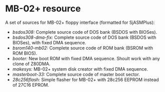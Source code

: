 # MB-02+ resource
A set of sources for MB-02+ floppy interface (formatted for SjASMPlus):

- _bsdos308:_ Complete source code of DOS bank (BSDOS with BIOSes).
- _bsdos308-dma-fix:_ Complete source code of DOS bank (BSDOS with BIOSes), with fixed DMA sequence.
- _bsrom140-mb02:_ Complete source code of ROM bank (BSROM with ROM BIOS).
- _booter:_  New boot ROM with fixed DMA sequence. Shoult work with any clone of Z80DMA.
- _makesys:_ MB-02+ system disk creator with fixed DMA sequence.
- _masterboot-33:_ Complete source code of master boot sector. 
- _28c256flash:_  Simple flasher for MB-02+ with 28c256 EEPROM instead of 27C16 EPROM.
